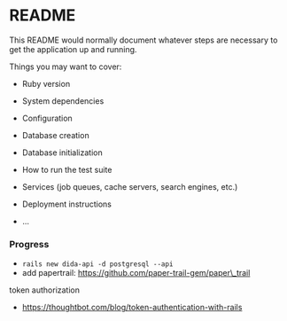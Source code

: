 # README

This README would normally document whatever steps are necessary to get the
application up and running.

Things you may want to cover:

* Ruby version

* System dependencies

* Configuration

* Database creation

* Database initialization

* How to run the test suite

* Services (job queues, cache servers, search engines, etc.)

* Deployment instructions

* ...

### Progress

 * `rails new dida-api -d postgresql --api`
 * add papertrail: https://github.com/paper-trail-gem/paper\_trail

 token authorization
 * https://thoughtbot.com/blog/token-authentication-with-rails

